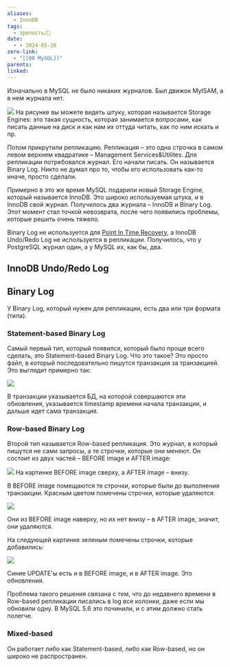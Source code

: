```yaml
---
aliases:
  - InnoDB
tags:
  - зрелость/🌱
date:
  - - 2024-05-28
zero-link:
  - "[[00 MySQL]]"
parents: 
linked:
---
```

Изначально в MySQL не было никаких журналов. Был движок MyISAM, а в нем журнала нет.

![](Pasted%20image%2020240528082025.png)
На рисунке вы можете видеть штуку, которая называется Storage Engines: это такая сущность, которая занимается вопросами, как писать данные на диск и как нам их оттуда читать, как по ним искать и пр.

Потом прикрутили репликацию. Репликация – это одна строчка в самом левом верхнем квадратике – Management Services&Utilites. Для репликации потребовался журнал. Его начали писать. Он называется Binary Log. Никто не думал про то, чтобы его использовать как-то иначе, просто сделали.

Примерно в это же время MySQL подарили новый Storage Engine, который называется InnoDB. Это широко используемая штука, и в InnoDB свой журнал. Получилось два журнала – InnoDB и Binary Log. Этот момент стал точкой невозврата, после чего появились проблемы, которые решить очень тяжело.

Binary Log не используется для [Point In Time Recovery](Point%20In%20Time%20Recovery%20(PITR).md), а InnoDB  Undo/Redo Log не используется в репликации. Получилось, что у PostgreSQL журнал один, а у MySQL их, как бы, два.
## InnoDB Undo/Redo Log
## Binary Log
У Binary Log, который нужен для репликации, есть два или три формата (типа).
### Statement-based Binary Log
Самый первый тип, который появился, который было проще всего сделать, это Statement-based Binary Log. Что это такое? Это просто файл, в который последовательно пишутся транзакция за транзакцией. Это выглядит примерно так:

![](Pasted%20image%2020240528082432.png)

В транзакции указывается БД, на которой совершаются эти обновления, указывается timestamp времени начала транзакции, и дальше идет сама транзакция.
### Row-based Binary Log
Второй тип называется Row-based репликация. Это журнал, в который пишутся не сами запросы, а те строчки, которые они меняют. Он состоит из двух частей – BEFORE image и AFTER image:

![](Pasted%20image%2020240528082516.png)
На картинке BEFORE image сверху, а AFTER image – внизу.

В BEFORE image помещаются те строчки, которые были до выполнения транзакции. Красным цветом помечены строчки, которые удаляются:

![](Pasted%20image%2020240528082538.png)

Они из BEFORE image наверху, но их нет внизу – в AFTER image, значит, они удаляются.

На следующей картинке зеленым помечены строчки, которые добавились:

![](Pasted%20image%2020240528082552.png)

Синие UPDATE'ы есть и в BEFORE image, и в AFTER image. Это обновления.

Проблема такого решения связана с тем, что до недавнего времени в Row-based репликации писались в log все колонки, даже если мы обновили одну. В MySQL 5.6 это починили, и с этим должно стать полегче.
### Mixed-based
Он работает либо как Statement-based, либо как Row-based, но он широко не распространен.